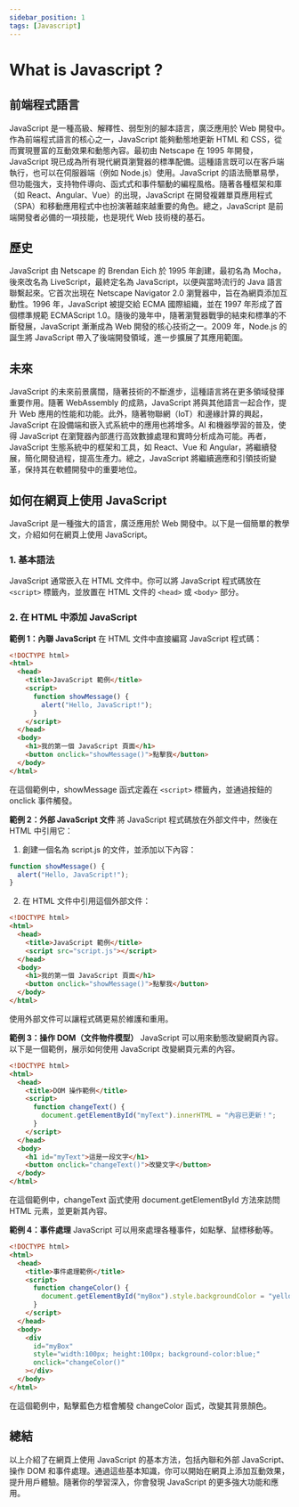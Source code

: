 ```yaml
---
sidebar_position: 1
tags: [Javascript]
---
```


# What is Javascript ?

## 前端程式語言

JavaScript 是一種高級、解釋性、弱型別的腳本語言，廣泛應用於 Web 開發中。作為前端程式語言的核心之一，JavaScript 能夠動態地更新 HTML 和 CSS，從而實現豐富的互動效果和動態內容。最初由 Netscape 在 1995 年開發，JavaScript 現已成為所有現代網頁瀏覽器的標準配備。這種語言既可以在客戶端執行，也可以在伺服器端（例如 Node.js）使用。JavaScript 的語法簡單易學，但功能強大，支持物件導向、函式式和事件驅動的編程風格。隨著各種框架和庫（如 React、Angular、Vue）的出現，JavaScript 在開發複雜單頁應用程式（SPA）和移動應用程式中也扮演著越來越重要的角色。總之，JavaScript 是前端開發者必備的一項技能，也是現代 Web 技術棧的基石。

## 歷史

JavaScript 由 Netscape 的 Brendan Eich 於 1995 年創建，最初名為 Mocha，後來改名為 LiveScript，最終定名為 JavaScript，以便與當時流行的 Java 語言聯繫起來。它首次出現在 Netscape Navigator 2.0 瀏覽器中，旨在為網頁添加互動性。1996 年，JavaScript 被提交給 ECMA 國際組織，並在 1997 年形成了首個標準規範 ECMAScript 1.0。隨後的幾年中，隨著瀏覽器戰爭的結束和標準的不斷發展，JavaScript 漸漸成為 Web 開發的核心技術之一。2009 年，Node.js 的誕生將 JavaScript 帶入了後端開發領域，進一步擴展了其應用範圍。

## 未來

JavaScript 的未來前景廣闊，隨著技術的不斷進步，這種語言將在更多領域發揮重要作用。隨著 WebAssembly 的成熟，JavaScript 將與其他語言一起合作，提升 Web 應用的性能和功能。此外，隨著物聯網（IoT）和邊緣計算的興起，JavaScript 在設備端和嵌入式系統中的應用也將增多。AI 和機器學習的普及，使得 JavaScript 在瀏覽器內部進行高效數據處理和實時分析成為可能。再者，JavaScript 生態系統中的框架和工具，如 React、Vue 和 Angular，將繼續發展，簡化開發過程，提高生產力。總之，JavaScript 將繼續適應和引領技術變革，保持其在軟體開發中的重要地位。

## 如何在網頁上使用 JavaScript

JavaScript 是一種強大的語言，廣泛應用於 Web 開發中。以下是一個簡單的教學文，介紹如何在網頁上使用 JavaScript。

### 1. 基本語法

JavaScript 通常嵌入在 HTML 文件中。你可以將 JavaScript 程式碼放在 `<script>` 標籤內，並放置在 HTML 文件的 `<head>` 或 `<body>` 部分。

### 2. 在 HTML 中添加 JavaScript

**範例 1：內聯 JavaScript**
在 HTML 文件中直接編寫 JavaScript 程式碼：

```html
<!DOCTYPE html>
<html>
  <head>
    <title>JavaScript 範例</title>
    <script>
      function showMessage() {
        alert("Hello, JavaScript!");
      }
    </script>
  </head>
  <body>
    <h1>我的第一個 JavaScript 頁面</h1>
    <button onclick="showMessage()">點擊我</button>
  </body>
</html>
```

在這個範例中，showMessage 函式定義在 `<script>` 標籤內，並通過按鈕的 onclick 事件觸發。

**範例 2：外部 JavaScript 文件**
將 JavaScript 程式碼放在外部文件中，然後在 HTML 中引用它：

1. 創建一個名為 script.js 的文件，並添加以下內容：

```javascript
function showMessage() {
  alert("Hello, JavaScript!");
}
```

2. 在 HTML 文件中引用這個外部文件：

```html
<!DOCTYPE html>
<html>
  <head>
    <title>JavaScript 範例</title>
    <script src="script.js"></script>
  </head>
  <body>
    <h1>我的第一個 JavaScript 頁面</h1>
    <button onclick="showMessage()">點擊我</button>
  </body>
</html>
```

使用外部文件可以讓程式碼更易於維護和重用。

**範例 3：操作 DOM（文件物件模型）**
JavaScript 可以用來動態改變網頁內容。以下是一個範例，展示如何使用 JavaScript 改變網頁元素的內容。

```html
<!DOCTYPE html>
<html>
  <head>
    <title>DOM 操作範例</title>
    <script>
      function changeText() {
        document.getElementById("myText").innerHTML = "內容已更新！";
      }
    </script>
  </head>
  <body>
    <h1 id="myText">這是一段文字</h1>
    <button onclick="changeText()">改變文字</button>
  </body>
</html>
```

在這個範例中，changeText 函式使用 document.getElementById 方法來訪問 HTML 元素，並更新其內容。

**範例 4：事件處理**
JavaScript 可以用來處理各種事件，如點擊、鼠標移動等。

```html
<!DOCTYPE html>
<html>
  <head>
    <title>事件處理範例</title>
    <script>
      function changeColor() {
        document.getElementById("myBox").style.backgroundColor = "yellow";
      }
    </script>
  </head>
  <body>
    <div
      id="myBox"
      style="width:100px; height:100px; background-color:blue;"
      onclick="changeColor()"
    ></div>
  </body>
</html>
```

在這個範例中，點擊藍色方框會觸發 changeColor 函式，改變其背景顏色。

## 總結

以上介紹了在網頁上使用 JavaScript 的基本方法，包括內聯和外部 JavaScript、操作 DOM 和事件處理。通過這些基本知識，你可以開始在網頁上添加互動效果，提升用戶體驗。隨著你的學習深入，你會發現 JavaScript 的更多強大功能和應用。
